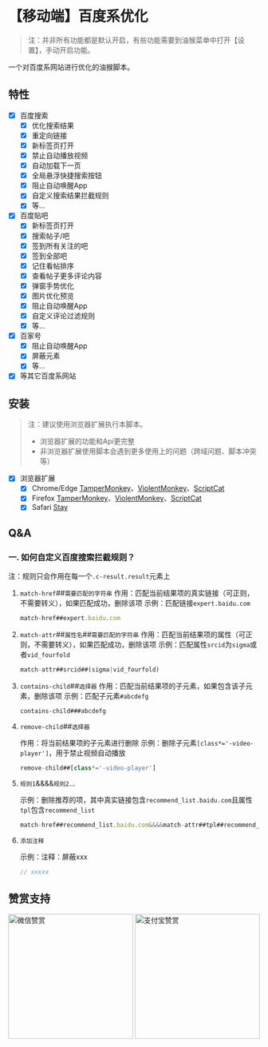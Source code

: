 # 【移动端】百度系优化

> 注：并非所有功能都是默认开启，有些功能需要到油猴菜单中打开【设置】，手动开启功能。
>

一个对百度系网站进行优化的油猴脚本。

## 特性

- [x] 百度搜索
  - [x] 优化搜索结果
  - [x] 重定向链接
  - [x] 新标签页打开
  - [x] 禁止自动播放视频
  - [x] 自动加载下一页
  - [x] 全局悬浮快捷搜索按钮
  - [x] 阻止自动唤醒App
  - [x] 自定义搜索结果拦截规则
  - [x] 等...
- [x] 百度贴吧
  - [x] 新标签页打开
  - [x] 搜索帖子/吧
  - [x] 签到所有关注的吧
  - [x] 签到全部吧
  - [x] 记住看帖排序
  - [x] 查看帖子更多评论内容
  - [x] 弹窗手势优化
  - [x] 图片优化预览
  - [x] 阻止自动唤醒App
  - [x] 自定义评论过滤规则
  - [x] 等...
- [x] 百家号
  - [x] 阻止自动唤醒App
  - [x] 屏蔽元素
  - [x] 等...
- [x] 等其它百度系网站

## 安装

> 注：建议使用浏览器扩展执行本脚本。
>
> - 浏览器扩展的功能和Api更完整
> - 非浏览器扩展使用脚本会遇到更多使用上的问题（跨域问题、脚本冲突等）
>

- [x] 浏览器扩展
  - [x] Chrome/Edge [TamperMonkey](https://microsoftedge.microsoft.com/addons/detail/%E7%AF%A1%E6%94%B9%E7%8C%B4/iikmkjmpaadaobahmlepeloendndfphd?hl=zh-CN)、[ViolentMonkey](https://microsoftedge.microsoft.com/addons/detail/%E6%9A%B4%E5%8A%9B%E7%8C%B4/eeagobfjdenkkddmbclomhiblgggliao?hl=zh-CN)、[ScriptCat](https://microsoftedge.microsoft.com/addons/detail/%E8%84%9A%E6%9C%AC%E7%8C%AB/liilgpjgabokdklappibcjfablkpcekh?hl=zh-CN)
  - [x] Firefox [TamperMonkey](https://addons.mozilla.org/zh-CN/firefox/addon/tampermonkey/)、[ViolentMonkey](https://addons.mozilla.org/zh-CN/firefox/addon/violentmonkey/)、[ScriptCat](https://addons.mozilla.org/zh-CN/firefox/addon/scriptcat/)
  - [x] Safari [Stay](https://apps.apple.com/cn/app/stay-for-safari-%E6%B5%8F%E8%A7%88%E5%99%A8%E4%BC%B4%E4%BE%A3/id1591620171)

## Q&A

### 一. 如何自定义百度搜索拦截规则？

注：规则只会作用在每一个`.c-result.result`元素上

1. `match-href`##`需要匹配的字符串`
    作用：匹配当前结果项的真实链接（可正则，不需要转义），如果匹配成功，删除该项
    示例：匹配链接`expert.baidu.com`

    ```js
    match-href##expert.baidu.com
    ```

2. `match-attr`##`属性名`##`需要匹配的字符串`
    作用：匹配当前结果项的属性（可正则，不需要转义），如果匹配成功，删除该项
    示例：匹配属性`srcid`为`sigma`或者`vid_fourfold`

    ```js
    match-attr##srcid##(sigma|vid_fourfold)
    ```

3. `contains-child`##`选择器`
    作用：匹配当前结果项的子元素，如果包含该子元素，删除该项
    示例：匹配子元素`#abcdefg`

    ```js
    contains-child###abcdefg
    ```

4. `remove-child`##`选择器`

    作用：将当前结果项的子元素进行删除
    示例：删除子元素`[class*='-video-player']`，用于禁止视频自动播放

    ```js
    remove-child##[class*='-video-player']
    ```

5. `规则1`&&&&`规则2`...

    示例：删除推荐的项，其中真实链接包含`recommend_list.baidu.com`且属性`tpl`包含`recommend_list`

    ```js
    match-href##recommend_list.baidu.com&&&&match-attr##tpl##recommend_list
    ```

6. `添加注释`

    示例：注释：屏蔽xxx

    ```js
    // xxxxx
    ```

## 赞赏支持

<img src="https://fastly.jsdelivr.net/gh/WhiteSevs/TamperMonkeyScript/asset/img/wx_zsm.png" alt="微信赞赏" width="250" height="250">
<img src="https://fastly.jsdelivr.net/gh/WhiteSevs/TamperMonkeyScript/asset/img/zfb_skm.png" alt="支付宝赞赏" width="250" height="250">
